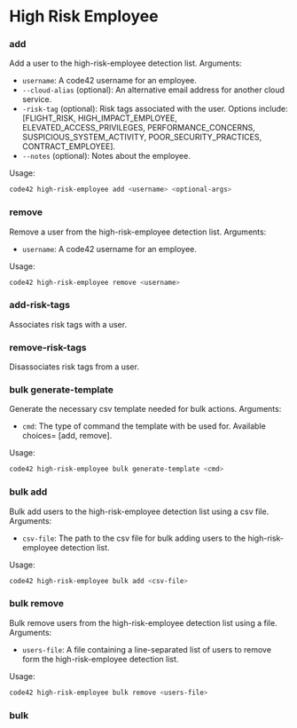 # High Risk Employee

### add

Add a user to the high-risk-employee detection list. Arguments:
* `username`: A code42 username for an employee.
* `--cloud-alias` (optional): An alternative email address for another cloud service.
* `-risk-tag` (optional): Risk tags associated with the user.  Options include: [FLIGHT_RISK, HIGH_IMPACT_EMPLOYEE, 
    ELEVATED_ACCESS_PRIVILEGES, PERFORMANCE_CONCERNS, SUSPICIOUS_SYSTEM_ACTIVITY, POOR_SECURITY_PRACTICES, 
    CONTRACT_EMPLOYEE].
* `--notes` (optional): Notes about the employee.


Usage:
```bash
code42 high-risk-employee add <username> <optional-args>
```


### remove

Remove a user from the high-risk-employee detection list. Arguments:
* `username`: A code42 username for an employee.

Usage:
```bash
code42 high-risk-employee remove <username>
```

### add-risk-tags

Associates risk tags with a user.

### remove-risk-tags

Disassociates risk tags from a user.

### bulk generate-template

Generate the necessary csv template needed for bulk actions. Arguments:
* `cmd`: The type of command the template with be used for. Available choices= [add, remove].

Usage:
```bash
code42 high-risk-employee bulk generate-template <cmd>
```

### bulk add

Bulk add users to the high-risk-employee detection list using a csv file. Arguments:
* `csv-file`: The path to the csv file for bulk adding users to the high-risk-employee detection list.

Usage:
```bash
code42 high-risk-employee bulk add <csv-file>
```

### bulk remove

Bulk remove users from the high-risk-employee detection list using a file. Arguments:
* `users-file`: A file containing a line-separated list of users to remove form the high-risk-employee detection
    list.

Usage:
```bash
code42 high-risk-employee bulk remove <users-file>
```

### bulk 
